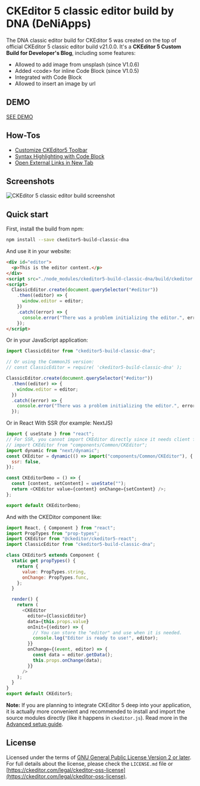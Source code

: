 # CKEditor 5 classic editor build by DNA (DeNiApps)

The DNA classic editor build for CKEditor 5 was created on the top of official CKEditor 5 classic editor build v21.0.0. It's a **CKEditor 5 Custom Build for Developer's Blog**, including some features:

- Allowed to add image from unsplash (since V1.0.6)
- Added &lt;code&gt; for inline Code Block (since V1.0.5)
- Integrated with Code Block
- Allowed to insert an image by url

## DEMO

[SEE DEMO](https://deniapps.com/playground/ckeditor)

## How-Tos

- [Customize CKEditor5 Toolbar](https://deniapps.com/blog/customize-ckeditor5-toolbar)
- [Syntax Highlighting with Code Block](https://deniapps.com/blog/syntax-highlight-with-ckeditors-code-block)
- [Open External Links in New Tab](https://deniapps.com/blog/open-external-links-in-new-tab-for-ckeditor)

## Screenshots

![CKEditor 5 classic editor build screenshot](https://user-images.githubusercontent.com/66892370/86845106-01ad5780-c077-11ea-8294-6fa039b30720.png)

## Quick start

First, install the build from npm:

```bash
npm install --save ckeditor5-build-classic-dna
```

And use it in your website:

```html
<div id="editor">
  <p>This is the editor content.</p>
</div>
<script src="./node_modules/ckeditor5-build-classic-dna/build/ckeditor.js"></script>
<script>
  ClassicEditor.create(document.querySelector("#editor"))
    .then((editor) => {
      window.editor = editor;
    })
    .catch((error) => {
      console.error("There was a problem initializing the editor.", error);
    });
</script>
```

Or in your JavaScript application:

```js
import ClassicEditor from "ckeditor5-build-classic-dna";

// Or using the CommonJS version:
// const ClassicEditor = require( 'ckeditor5-build-classic-dna' );

ClassicEditor.create(document.querySelector("#editor"))
  .then((editor) => {
    window.editor = editor;
  })
  .catch((error) => {
    console.error("There was a problem initializing the editor.", error);
  });
```

Or in React With SSR (for example: NextJS)

```js
import { useState } from "react";
// For SSR, you cannot import CKEditor directly since it needs client functions to run.
// import CKEditor from "components/Common/CKEditor";
import dynamic from "next/dynamic";
const CKEditor = dynamic(() => import("components/Common/CKEditor"), {
  ssr: false,
});

const CKEditorDemo = () => {
  const [content, setContent] = useState("");
  return <CKEditor value={content} onChange={setContent} />;
};

export default CKEditorDemo;
```

And with the CKEDitor component like:

```js
import React, { Component } from "react";
import PropTypes from "prop-types";
import CKEditor from "@ckeditor/ckeditor5-react";
import ClassicEditor from "ckeditor5-build-classic-dna";

class CKEditor5 extends Component {
  static get propTypes() {
    return {
      value: PropTypes.string,
      onChange: PropTypes.func,
    };
  }

  render() {
    return (
      <CKEditor
        editor={ClassicEditor}
        data={this.props.value}
        onInit={(editor) => {
          // You can store the "editor" and use when it is needed.
          console.log("Editor is ready to use!", editor);
        }}
        onChange={(event, editor) => {
          const data = editor.getData();
          this.props.onChange(data);
        }}
      />
    );
  }
}
export default CKEditor5;
```

**Note:** If you are planning to integrate CKEditor 5 deep into your application, it is actually more convenient and recommended to install and import the source modules directly (like it happens in `ckeditor.js`). Read more in the [Advanced setup guide](https://ckeditor.com/docs/ckeditor5/latest/builds/guides/integration/advanced-setup.html).

## License

Licensed under the terms of [GNU General Public License Version 2 or later](http://www.gnu.org/licenses/gpl.html). For full details about the license, please check the `LICENSE.md` file or [https://ckeditor.com/legal/ckeditor-oss-license](https://ckeditor.com/legal/ckeditor-oss-license).
